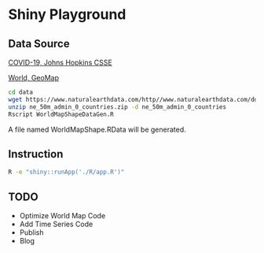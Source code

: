 # Shiny Playground

## Data Source

[COVID-19, Johns Hopkins CSSE](https://github.com/CSSEGISandData/COVID-19)

[World, GeoMap](https://www.naturalearthdata.com/downloads/50m-cultural-vectors/50m-admin-0-countries-2/)

```bash
cd data
wget https://www.naturalearthdata.com/http//www.naturalearthdata.com/download/50m/cultural/ne_50m_admin_0_countries.zip
unzip ne_50m_admin_0_countries.zip -d ne_50m_admin_0_countries
Rscript WorldMapShapeDataGen.R
```

A file named WorldMapShape.RData will be generated.

## Instruction

```bash
R -e "shiny::runApp('./R/app.R')"
```

## TODO

- Optimize World Map Code
- Add Time Series Code
- Publish
- Blog

